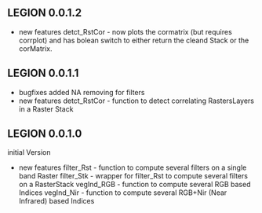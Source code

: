 ## LEGION 0.0.1.2
* new features
detct_RstCor - now plots the cormatrix (but requires corrplot) and has bolean switch to either return the cleand Stack or the corMatrix.

## LEGION 0.0.1.1
* bugfixes
added NA removing for filters
* new features
detct_RstCor - function to detect correlating RastersLayers in a Raster Stack

## LEGION 0.0.1.0
initial Version

* new features
filter_Rst - function to compute several filters on a single band Raster
filter_Stk - wrapper for filter_Rst to compute several filters on a RasterStack
vegInd_RGB - function to compute several RGB based Indices
vegInd_Nir - function to compute several RGB+Nir (Near Infrared) based Indices
